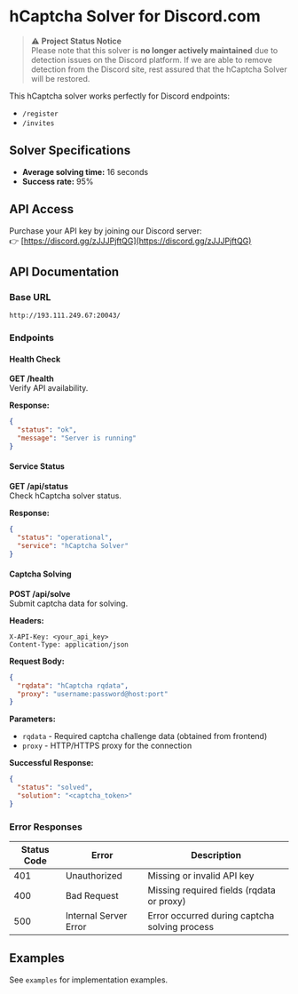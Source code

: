 # hCaptcha Solver for Discord.com
> ⚠️ **Project Status Notice**  
> Please note that this solver is **no longer actively maintained** due to detection issues on the Discord platform.
> If we are able to remove detection from the Discord site, rest assured that the hCaptcha Solver will be restored.


This hCaptcha solver works perfectly for Discord endpoints:
- `/register`
- `/invites`

## Solver Specifications
- **Average solving time:** 16 seconds
- **Success rate:** 95%

## API Access
Purchase your API key by joining our Discord server:  
👉 [https://discord.gg/zJJJPjftQG](https://discord.gg/zJJJPjftQG)

## API Documentation

### Base URL
`http://193.111.249.67:20043/`

### Endpoints

#### Health Check
**GET /health**  
Verify API availability.

**Response:**
```json
{
  "status": "ok",
  "message": "Server is running"
}
```

#### Service Status
**GET /api/status**  
Check hCaptcha solver status.

**Response:**
```json
{
  "status": "operational",
  "service": "hCaptcha Solver"
}
```

#### Captcha Solving
**POST /api/solve**  
Submit captcha data for solving.

**Headers:**
```
X-API-Key: <your_api_key>
Content-Type: application/json
```

**Request Body:**
```json
{
  "rqdata": "hCaptcha rqdata",
  "proxy": "username:password@host:port"
}
```

**Parameters:**
- `rqdata` - Required captcha challenge data (obtained from frontend)
- `proxy` - HTTP/HTTPS proxy for the connection

**Successful Response:**
```json
{
  "status": "solved",
  "solution": "<captcha_token>"
}
```

### Error Responses
| Status Code | Error                | Description                                      |
|-------------|----------------------|--------------------------------------------------|
| 401         | Unauthorized         | Missing or invalid API key                       |
| 400         | Bad Request          | Missing required fields (rqdata or proxy)        |
| 500         | Internal Server Error| Error occurred during captcha solving process    |

## Examples
See `examples` for implementation examples.
